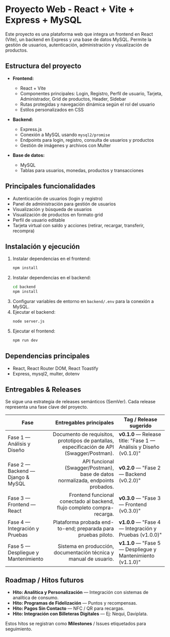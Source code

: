 
# Proyecto Web - React + Vite + Express + MySQL

Este proyecto es una plataforma web que integra un frontend en React (Vite), un backend en Express y una base de datos MySQL. Permite la gestión de usuarios, autenticación, administración y visualización de productos.

## Estructura del proyecto

- **Frontend:**
  - React + Vite
  - Componentes principales: Login, Registro, Perfil de usuario, Tarjeta, Administrador, Grid de productos, Header, Sidebar
  - Rutas protegidas y navegación dinámica según el rol del usuario
  - Estilos personalizados en CSS

- **Backend:**
  - Express.js
  - Conexión a MySQL usando `mysql2/promise`
  - Endpoints para login, registro, consulta de usuarios y productos
  - Gestión de imágenes y archivos con Multer

- **Base de datos:**
  - MySQL
  - Tablas para usuarios, monedas, productos y transacciones

## Principales funcionalidades

- Autenticación de usuarios (login y registro)
- Panel de administración para gestión de usuarios
- Visualización y búsqueda de usuarios
- Visualización de productos en formato grid
- Perfil de usuario editable
- Tarjeta virtual con saldo y acciones (retirar, recargar, transferir, recompra)

## Instalación y ejecución

1. Instalar dependencias en el frontend:
	```bash
	npm install
	```
2. Instalar dependencias en el backend:
	```bash
	cd backend
	npm install
	```
3. Configurar variables de entorno en `backend/.env` para la conexión a MySQL.
4. Ejecutar el backend:
	```bash
	node server.js
	```
5. Ejecutar el frontend:
	```bash
	npm run dev
	```

## Dependencias principales

- React, React Router DOM, React Toastify
- Express, mysql2, multer, dotenv


## Entregables & Releases

Se sigue una estrategia de releases semánticos (SemVer). Cada release representa una fase clave del proyecto.

| Fase | Entregables principales | Tag / Release sugerido |
|---|---:|---|
| Fase 1 — Análisis y Diseño | Documento de requisitos, prototipos de pantallas, especificación de API (Swagger/Postman). | **v0.1.0** — Release title: "Fase 1 — Análisis y Diseño (v0.1.0)" |
| Fase 2 — Backend — Django & MySQL | API funcional (Swagger/Postman), base de datos normalizada, endpoints probados. | **v0.2.0** — "Fase 2 — Backend (v0.2.0)" |
| Fase 3 — Frontend — React | Frontend funcional conectado al backend, flujo completo compra-recarga. | **v0.3.0** — "Fase 3 — Frontend (v0.3.0)" |
| Fase 4 — Integración y Pruebas | Plataforma probada end-to-end; preparada para pruebas piloto. | **v1.0.0** — "Fase 4 — Integración y Pruebas (v1.0.0)" |
| Fase 5 — Despliegue y Mantenimiento | Sistema en producción, documentación técnica y manual de usuario. | **v1.1.0** — "Fase 5 — Despliegue y Mantenimiento (v1.1.0)" |


## Roadmap / Hitos futuros

- **Hito: Analítica y Personalización** — Integración con sistemas de analítica de consumo.
- **Hito: Programas de Fidelización** — Puntos y recompensas.
- **Hito: Pagos Sin Contacto** — NFC / QR para recargas.
- **Hito: Integración con Billeteras Digitales** — Ej: Nequi, Daviplata.

Estos hitos se registran como **Milestones** / Issues etiquetados para seguimiento.
